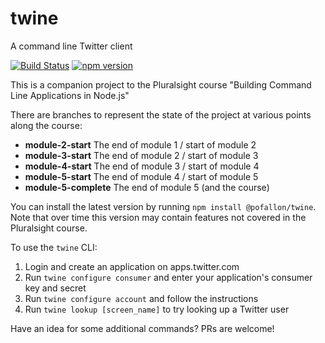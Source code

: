 # twine
A command line Twitter client

[![Build Status](https://travis-ci.org/pofallon/twine.svg?branch=master)](https://travis-ci.org/pofallon/twine) 
[![npm version](https://badge.fury.io/js/%40pofallon%2Ftwine.svg)](https://badge.fury.io/js/%40pofallon%2Ftwine)

This is a companion project to the Pluralsight course "Building Command Line Applications in Node.js"

There are branches to represent the state of the project at various points along the course:
* **module-2-start** The end of module 1 / start of module 2
* **module-3-start** The end of module 2 / start of module 3
* **module-4-start** The end of module 3 / start of module 4
* **module-5-start** The end of module 4 / start of module 5
* **module-5-complete** The end of module 5 (and the course)

You can install the latest version by running `npm install @pofallon/twine`.  Note that over time this version may contain features not covered in the Pluralsight course.

To use the `twine` CLI:
1. Login and create an application on apps.twitter.com
2. Run `twine configure consumer` and enter your application's consumer key and secret
3. Run `twine configure account` and follow the instructions
4. Run `twine lookup [screen_name]` to try looking up a Twitter user

Have an idea for some additional commands?  PRs are welcome!